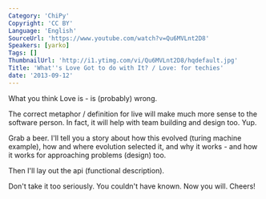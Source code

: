 ```yaml
---
Category: 'ChiPy'
Copyright: 'CC BY'
Language: 'English'
SourceUrl: 'https://www.youtube.com/watch?v=Qu6MVLnt2D8'
Speakers: [yarko]
Tags: []
ThumbnailUrl: 'http://i1.ytimg.com/vi/Qu6MVLnt2D8/hqdefault.jpg'
Title: 'What''s Love Got to do with It? / Love: for techies'
date: '2013-09-12'
---
```

What you think Love is - is (probably) wrong.

The correct metaphor / definition for live will make much more sense to the software person.  In fact, it will help with team building and design too.  Yup.

Grab a beer.   I'll tell you a story about how this evolved (turing machine example), how and where evolution selected it, and why it works - and how it works for approaching problems (design) too.

Then I'll lay out the api (functional description).

Don't take it too seriously.
You couldn't have known.
Now you will.
Cheers!

